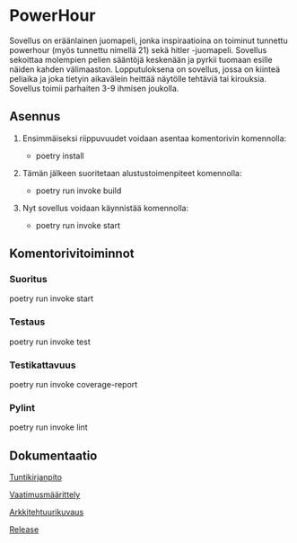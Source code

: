 # PowerHour

Sovellus on eräänlainen juomapeli, jonka inspiraatioina on toiminut tunnettu powerhour (myös tunnettu nimellä 21) sekä hitler -juomapeli. Sovellus sekoittaa molempien pelien sääntöjä keskenään ja pyrkii tuomaan esille näiden kahden välimaaston. Lopputuloksena on sovellus, jossa on kiinteä peliaika ja joka tietyin aikavälein heittää näytölle tehtäviä tai kirouksia. Sovellus toimii parhaiten 3-9 ihmisen joukolla.

## Asennus

1. Ensimmäiseksi riippuvuudet voidaan asentaa komentorivin komennolla:

	- poetry install

2. Tämän jälkeen suoritetaan alustustoimenpiteet komennolla:

	- poetry run invoke build

3. Nyt sovellus voidaan käynnistää komennolla:

	- poetry run invoke start

## Komentorivitoiminnot

### Suoritus

poetry run invoke start

### Testaus

poetry run invoke test

### Testikattavuus

poetry run invoke coverage-report

### Pylint

poetry run invoke lint

## Dokumentaatio

[Tuntikirjanpito](https://github.com/Sidorow/ot-harjoitustyo/blob/master/OtPowerHour/dokumentaatio/tuntikirjanpito.md)

[Vaatimusmäärittely](https://github.com/Sidorow/ot-harjoitustyo/blob/master/OtPowerHour/dokumentaatio/vaatimusmaarittelu.md)

[Arkkitehtuurikuvaus](https://github.com/Sidorow/ot-harjoitustyo/blob/master/OtPowerHour/dokumentaatio/arkkitehtuuri.md)

[Release](https://github.com/Sidorow/ot-harjoitustyo/releases/tag/Viikko6)
